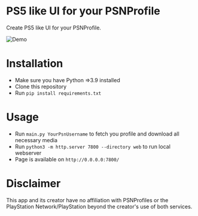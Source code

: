 # PS5 like UI for your PSNProfile

Create PS5 like UI for your PSNProfile. 

![Demo](https://github.com/robiningelbrecht/psnprofiles-playstation-5-ui/raw/master/web/assets/images/demo.png "Demo")

# Installation

* Make sure you have Python =>3.9 installed
* Clone this repository
* Run `pip install requirements.txt`

# Usage

* Run `main.py YourPsnUsername` to fetch you profile and download all necessary media
* Run `python3 -m http.server 7800 --directory web` to run local webserver
* Page is available on `http://0.0.0.0:7800/`
 
# Disclaimer

This app and its creator have no affiliation with PSNProfiles or the PlayStation Network/PlayStation beyond the creator's use of both services.

